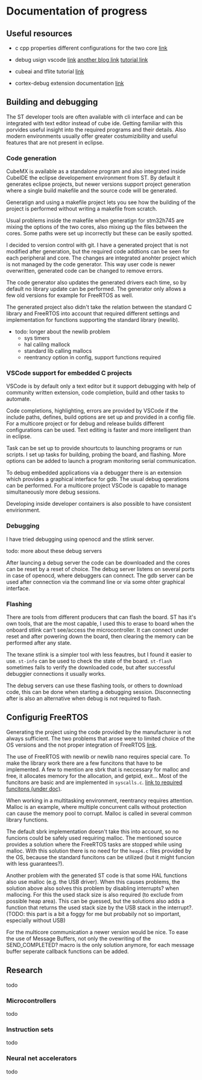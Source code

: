 # Documentation of progress

## Useful resources

* c cpp properties different configurations for the two core [link](https://code.visualstudio.com/docs/cpp/c-cpp-properties-schema-reference)

* debug usign vscode [link](https://hbfsrobotics.com/blog/configuring-vs-code-arm-development-stm32cubemx) [another blog link](https://wiki.octanis.org/stm32/vscode) [tutorial link](https://www.youtube.com/watch?v=g2Kf6RbdrIs)

* cubeai and tflite tutorial [link](https://www.digikey.com/en/maker/projects/tinyml-getting-started-with-stm32-x-cube-ai/f94e1c8bfc1e4b6291d0f672d780d2c0)

* cortex-debug extension documentation [link](https://github.com/Marus/cortex-debug/wiki#vscode-settings-for-cortex-debug)

## Building and debugging

The ST developer tools are often available with cli interface and can be integrated with text editor instead of cube ide. Getting familiar with this porvides useful insight into the required programs and their details. Also modern environments usually offer greater costumizibility and useful features that are not present in eclipse.

### Code generation

CubeMX is available as a standalone program and also integrated inside CubeIDE the eclipse developement environment from ST. By default it generates eclipse projects, but newer versions support project generation where a single build makefile and the source code will be generated.

Generatign and using a makefile project lets you see how the building of the project is performed without writing a makefile from scratch.

Usual problems inside the makefile when generatign for stm32h745 are mixing the options of the two cores, also mixing up the files between the cores. Some paths were set up incorrectly but these can be easily spotted.

I decided to version control with git. I have a generated project that is not modified after generation, but the required code addtions can be seen for each peripheral and core. The changes are integrated anohter project which is not managed by the code generator. This way user code is newer overwritten, generated code can be changed to remove errors.

The code generator also updates the generated drivers each time, so by default no library update can be performed. The generator only allows a few old versions for example for FreeRTOS as well.

The generated project also didn't take the relation between the standard C library and FreeRTOS into account that required different settings and implementation for functions supporting the standard library (newlib).

* todo: longer about the newlib problem
  * sys timers
  * hal calilng mallock
  * standard lib calling mallocs
  * reentrancy option in config, support functions required

### VSCode support for embedded C projects

VSCode is by default only a text editor but it support debugging with help of community written extension, code completion, build and other tasks to automate.

Code completions, highlighting, errors are provided by VSCode if the include paths, defines, build options are set up and provided in a config file. For a multicore project or for debug and release builds different configurations can be used. Text editing is faster and more intelligent than in eclipse.

Task can be set up to provide shourtcuts to launching programs or run scripts. I set up tasks for building, probing the board, and flashing. More options can be added to launch a program monitoring serial communication.

To debug embedded applications via a debugger there is an extension which provides a graphical interface for gdb. The usual debug operations can be performed. For a multicore project VSCode is capable to manage simultaneously more debug sessions.

Developing inside developer containers is also possible to have consistent envirionment.

### Debugging

I have tried debugging using openocd and the stlink server.

todo: more about these debug servers

After launcing a debug server the code can be downloaded and the cores can be reset by a reset of choice. The debug server listens on several ports in case of openocd, where debuggers can connect. The gdb server can be used after connection via the command line or via some ohter graphical interface.

### Flashing

There are tools from different producers that can flash the board. ST has it's own tools, that are the most capable, I used this to erase to board when the onboard stlink can't see/access the microcontroller. It can connect under reset and after powering down the board, then clearing the memory can be performed after any state.

The texane stlink is a simpler tool with less feautres, but I found it easier to use.  `st-info` can be used to check the state of the board. `st-flash` sometimes fails to verify the downloaded code, but after successful debuggier connections it usually works.

The debug servers can use these flashing tools, or others to download code, this can be done when starting a debugging session. Disconnecting after is also an alternative when debug is not required to flash.

## Configurig FreeRTOS

Generating the project using the code provided by the manufacturer is not always sufficient. The two problems that arose were to limited choice of the OS versions and the not proper integration of FreeRTOS [link](https://nadler.com/embedded/newlibAndFreeRTOS.html).

The use of FreeRTOS with newlib or newlib nano requires special care. To make the library work there are a few funcitons that have to be implemented. A few to mention are sbrk that is neccessary for malloc and free, it allocates memory for the allocation, and getpid, exit... Most of the funcitons are basic and are implemented in `syscalls.c`. [link to required funcitons (under doc)](https://sourceware.org/newlib/).

When working in a multitasking environment, reentrancy requires attention. Malloc is an example, where multiple concurrent calls without protection can cause the memory pool to corrupt. Malloc is called in several common library functions.

The default sbrk implementation doesn't take this into account, so no funcions could be safely used requiring malloc. The mentioned source provides a solution where the FreeRTOS tasks are stopped while using malloc. With this solution there is no need for the `heap4.c` files provided by the OS, because the standard funcitons can be utilized (but it might funcion with less guarantees?).

Another problem with the generated ST code is that some HAL functions also use malloc (e.g. the USB driver). When this causes problems, the solution above also solves this problem by disabling interrupts? when mallocing. For this the used stack size is also required (to exclude from possible heap area). This can be guessed, but the solutions also adds a function that returns the used stack size by the USB stack in the interrupt?. (TODO: this part is a bit a foggy for me but probabily not so important, especially without USB)

For the multicore communication a newer version would be nice. To ease the use of Message Buffers, not only the ovewriting of the SEND_COMPLETED? macro is the only solution anymore, for each message buffer seperate callback functions can be added.

## Research

todo

### Microcontrollers

todo

### Instruction sets

todo

### Neural net accelerators

todo
